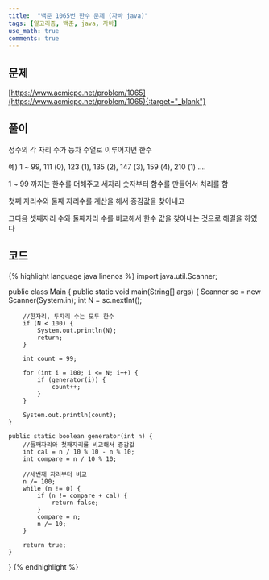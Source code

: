 ```yaml
---
title:  "백준 1065번 한수 문제 (자바 java)"
tags: [알고리즘, 백준, java, 자바]
use_math: true
comments: true
---
```


## 문제

[https://www.acmicpc.net/problem/1065](https://www.acmicpc.net/problem/1065){:target="_blank"}

## 풀이

정수의 각 자리 수가 등차 수열로 이루어지면 한수

예) 1 ~ 99, 111 (0), 123 (1), 135 (2), 147 (3), 159 (4), 210 (1) ....

1 ~ 99 까지는 한수를 더해주고 세자리 숫자부터 함수를 만들어서 처리를 함

첫째 자리수와 둘째 자리수를 계산을 해서 증감값을 찾아내고 

그다음 셋째자리 수와 둘째자리 수를 비교해서 한수 값을 찾아내는 것으로 해결을 하였다

## 코드

{% highlight language java linenos %}
import java.util.Scanner;

public class Main {
    public static void main(String[] args) {
        Scanner sc = new Scanner(System.in);
        int N = sc.nextInt();

        //한자리, 두자리 수는 모두 한수
        if (N < 100) {
            System.out.println(N);
            return;
        }

        int count = 99;

        for (int i = 100; i <= N; i++) {
            if (generator(i)) {
                count++;
            }
        }

        System.out.println(count);
    }

    public static boolean generator(int n) {
        //둘째자리와 첫째자리를 비교해서 증감값
        int cal = n / 10 % 10 - n % 10;
        int compare = n / 10 % 10;

        //세번재 자리부터 비교
        n /= 100;
        while (n != 0) {
            if (n != compare + cal) {
                return false;
            }
            compare = n;
            n /= 10;
        }

        return true;
    }
}
{% endhighlight %}
